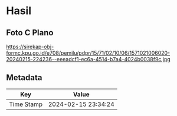 # Hasil

## Foto C Plano

https://sirekap-obj-formc.kpu.go.id/e708/pemilu/pdpr/15/71/02/10/06/1571021006020-20240215-224236--eeeadcf1-ec6a-4514-b7a4-4024b0038f9c.jpg


## Metadata

| Key        | Value               |
| ---------- | ------------------- |
| Time Stamp | 2024-02-15 23:34:24 |



